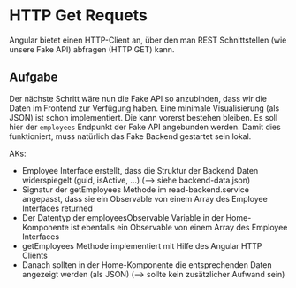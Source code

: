 # HTTP Get Requets

Angular bietet einen HTTP-Client an, über den man REST Schnittstellen (wie unsere Fake API) abfragen (HTTP GET) kann.

## Aufgabe

Der nächste Schritt wäre nun die Fake API so anzubinden, dass wir die Daten im Frontend zur Verfügung haben. Eine minimale Visualisierung (als JSON) ist schon implementiert.
Die kann vorerst bestehen bleiben. Es soll hier der `employees` Endpunkt der Fake API angebunden werden.
Damit dies funktioniert, muss natürlich das Fake Backend gestartet sein lokal.

AKs:
* Employee Interface erstellt, dass die Struktur der Backend Daten widerspiegelt (guid, isActive, ...) (--> siehe backend-data.json)
* Signatur der getEmployees Methode im read-backend.service angepasst, dass sie ein Observable von einem Array des Employee Interfaces returned
* Der Datentyp der employeesObservable Variable in der Home-Komponente ist ebenfalls ein Observable von einem Array des Employee Interfaces
* getEmployees Methode implementiert mit Hilfe des Angular HTTP Clients
* Danach sollten in der Home-Komponente die entsprechenden Daten angezeigt werden (als JSON) (--> sollte kein zusätzlicher Aufwand sein)